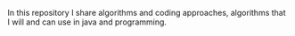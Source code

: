 In this repository I share algorithms and coding approaches, algorithms that I will and can use in java and programming.
